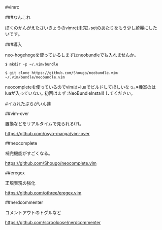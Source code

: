 #vimrc


###なんこれ

ぼくのかんがえたさいきょうのvimrc(未完)｡setのあたりをもう少し綺麗にしたいです｡

###導入

neo-hogehogeを使っているしまずはneobundleでも入れませんか｡

`$ mkdir -p ~/.vim/bundle`

`$ git clone https://github.com/Shougo/neobundle.vim ~/.vim/bundle/neobundle.vim`

neocompleteを使っているのでvimは+luaでビルドしてほしいなっ｡※機室のはluaが入っていない｡
初回はまず :NeoBundleInstall! してください｡

#イカれたぷらがいん達

##vim-over

置換などをリアルタイムで見られる(?)｡

<https://github.com/osyo-manga/vim-over>

##neocomplete

補完機能がすごくなる｡

<https://github.com/Shougo/neocomplete.vim>

##eregex

正規表現の強化

<https://github.com/othree/eregex.vim>

##nerdcommenter

コメントアウトのトグルなど

<https://github.com/scrooloose/nerdcommenter>
